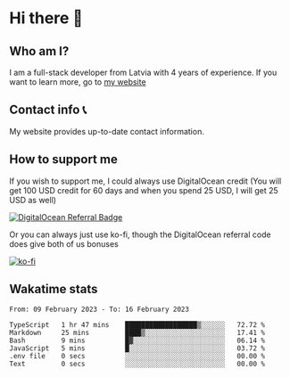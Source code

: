 # Hi there 👋
<!--<img valign="middle" align="right" src="https://cdn.exerra.xyz/png/linus_lick_wood.png" width="300px" alt="exerra pfp"/>-->
    
## Who am I?
I am a full-stack developer from Latvia with 4 years of experience. If you want to learn more, go to [my website](https://exerra.xyz)

## Contact info 📞
My website provides up-to-date contact information.

## How to support me
If you wish to support me, I could always use DigitalOcean credit (You will get 100 USD credit for 60 days and when you spend 25 USD, I will get 25 USD as well)

[![DigitalOcean Referral Badge](https://web-platforms.sfo2.digitaloceanspaces.com/WWW/Badge%203.svg)](https://www.digitalocean.com/?refcode=724deb483716&utm_campaign=Referral_Invite&utm_medium=Referral_Program&utm_source=badge)

Or you can always just use ko-fi, though the DigitalOcean referral code does give both of us bonuses

[![ko-fi](https://www.ko-fi.com/img/githubbutton_sm.svg)](https://ko-fi.com/X8X130H96)

## Wakatime stats

<!--
<a href="https://status.exerra.xyz" id="freshstatus-badge-root"
  data-banner-style="compact">
  <img src="https://public-api.freshstatus.io/v1/public/badge.svg/?badge=0b9b52df-6e1d-4d16-b836-5595b35bcef8" />
    </a>
-->

<!--START_SECTION:waka-->

```text
From: 09 February 2023 - To: 16 February 2023

TypeScript   1 hr 47 mins    ██████████████████▒░░░░░░   72.72 %
Markdown     25 mins         ████▒░░░░░░░░░░░░░░░░░░░░   17.41 %
Bash         9 mins          █▓░░░░░░░░░░░░░░░░░░░░░░░   06.14 %
JavaScript   5 mins          █░░░░░░░░░░░░░░░░░░░░░░░░   03.72 %
.env file    0 secs          ░░░░░░░░░░░░░░░░░░░░░░░░░   00.00 %
Text         0 secs          ░░░░░░░░░░░░░░░░░░░░░░░░░   00.00 %
```

<!--END_SECTION:waka-->
    
<!--
![Exerra's Github profile statistics](https://github.stats.exerra.xyz/api?username=Exerra&show_icons=true&theme=buefy&include_all_commits=true&count_private=true)
![Exerra's language statistics](https://github.stats.exerra.xyz/api/top-langs/?username=Exerra&layout=compact)
-->
